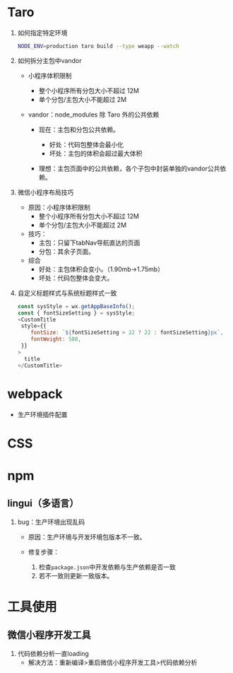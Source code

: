 # Taro

1. 如何指定特定环境

   ````bash
   NODE_ENV=production taro build --type weapp --watch
   ````

2. 如何拆分主包中vandor

   * 小程序体积限制

     * 整个小程序所有分包大小不超过 12M
     * 单个分包/主包大小不能超过 2M

   * vandor：node_modules 除 Taro 外的公共依赖

     * 现在：主包和分包公共依赖。
       * 好处：代码包整体会最小化
       * 坏处：主包的体积会超过最大体积

     * 理想：主包页面中的公共依赖，各个子包中封装单独的vandor公共依赖。

3. 微信小程序布局技巧

   * 原因：小程序体积限制
     * 整个小程序所有分包大小不超过 12M
     * 单个分包/主包大小不能超过 2M
   * 技巧：
     * 主包：只留下tabNav导航直达的页面
     * 分包：其余子页面。
   * 综合
     * 好处：主包体积会变小。（1.90mb->1.75mb）
     * 坏处：代码包整体会变大。

4. 自定义标题样式与系统标题样式一致

   ````javascript
   const sysStyle = wx.getAppBaseInfo();
   const { fontSizeSetting } = sysStyle;
   <CustomTitle
    style={{
       fontSize: `${fontSizeSetting > 22 ? 22 : fontSizeSetting}px`,
       fontWeight: 500,
    }}
   >
     title
   </CustomTitle>
   ````

   

# webpack

* 生产环境插件配置

# CSS

# npm

## lingui（多语言）

1. bug：生产环境出现乱码

   * 原因：生产环境与开发环境包版本不一致。

   * 修复步骤：
     1. 检查`package.json`中开发依赖与生产依赖是否一致
     2. 若不一致则更新一致版本。

# 工具使用

## 微信小程序开发工具

1. 代码依赖分析一直loading
   * 解决方法：重新编译>重启微信小程序开发工具>代码依赖分析
